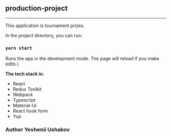 ## production-project
------------------
This application is tournament prizes.

In the project directory, you can run:

### `yarn start`
Runs the app in the development mode.
The page will reload if you make edits.\


**The tech stack is:**
* React 
* Redux Toolkit
* Webpack
* Typescript
* Material-Ui
* React hook form
* Yup

### Author Yevhenii Ushakov
